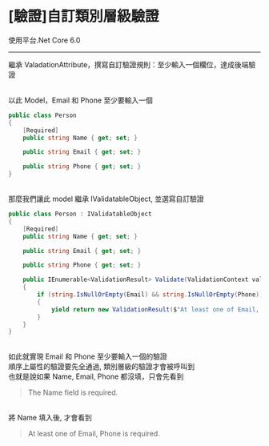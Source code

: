 # [驗證]自訂類別層級驗證

使用平台.Net Core 6.0

---

繼承 ValadationAttribute，撰寫自訂驗證規則：至少輸入一個欄位，達成後端驗證

<br/>以此 Model，Email 和 Phone 至少要輸入一個
```csharp
public class Person
{
    [Required]
    public string Name { get; set; }

    public string Email { get; set; }

    public string Phone { get; set; }
}
```

<br/>那麼我們讓此 model 繼承 IValidatableObject, 並選寫自訂驗證
```csharp
public class Person : IValidatableObject
{
    [Required]
    public string Name { get; set; }

    public string Email { get; set; }

    public string Phone { get; set; }

    public IEnumerable<ValidationResult> Validate(ValidationContext validationContext)
    {
        if (string.IsNullOrEmpty(Email) && string.IsNullOrEmpty(Phone))
        {
            yield return new ValidationResult($"At least one of Email, Phone is required.");
        }
    }
}
```

<br/>如此就實現 Email 和 Phone 至少要輸入一個的驗證
<br/>順序上屬性的驗證要先全通過, 類別層級的驗證才會被呼叫到
<br/>也就是說如果 Name, Email, Phone 都沒填，只會先看到
>The Name field is required.

<br/>將 Name 填入後, 才會看到
>At least one of Email, Phone is required.